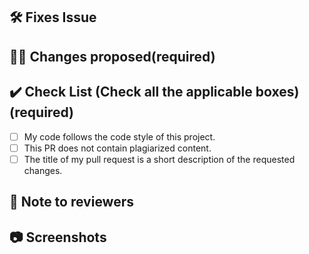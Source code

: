<!-- If your PR fixes an open issue, use `Closes #101` to link your PR with the issue. #101 stands for the issue number you are fixing -->

## 🛠️ Fixes Issue

<!-- Remove this section if not applicable -->

<!-- Example: Closes #31 -->

## 👨‍💻 Changes proposed(required)

<!-- List all the proposed changes in your PR -->

## ✔️ Check List (Check all the applicable boxes)(required) <!-- Follow the below conventions to check the box -->

<!-- Mark all the applicable boxes. To mark the box as done follow the following conventions -->
<!--
[x] - Correct; marked as done
[ ] - Not correct; marked as **not** done
-->

- [ ] My code follows the code style of this project.
- [ ] This PR does not contain plagiarized content.
- [ ] The title of my pull request is a short description of the requested changes.

## 📄 Note to reviewers

<!-- Add notes to reviewers if applicable -->

## 📷 Screenshots
